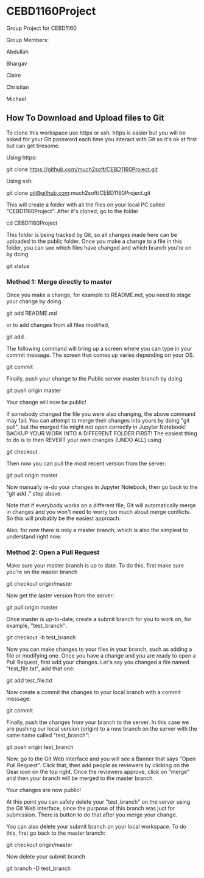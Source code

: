 # CEBD1160Project
Group Project for CEBD1160

Group Members:

Abdullah

Bhargav

Claire

Christian

Michael

## How To Download and Upload files to Git

To clone this workspace use https or ssh.  https is easier but you will be asked for your
Git password each time you interact with Git so it's ok at first but can get tiresome.

Using https:

  git clone https://github.com/much2soft/CEBD1160Project.git

Using ssh:

  git clone git@github.com:much2soft/CEBD1160Project.git

This will create a folder with all the files on your local PC called "CEBD1160Project".  After it's cloned, go to the folder

  cd CEBD1160Project

This folder is being tracked by Git, so all changes made here can be uploaded to
the public folder.  Once you make a change to a file in this folder, you can see which files
have changed and which branch you're on by doing

  git status

### Method 1: Merge directly to master

Once you make a change, for example to README.md, you need to stage your change by doing

  git add README.md

or to add changes from all files modified,

  git add .

The following command will bring up a screen where you can type in your commit message.
The screen that comes up varies depending on your OS.

  git commit

Finally, push your change to the Public server master branch by doing

  git push origin master

Your change will now be public!

If somebody changed the file you were also changing, the above command may fail.
You can attempt to merge their changes into yours by doing "git pull", but the merged file
might not open correctly in Jupyter Notebook!
BACKUP YOUR WORK INTO A DIFFERENT FOLDER FIRST!
The easiest thing to do is to then REVERT your own changes (UNDO ALL) using

  git checkout .

Then now you can pull the most recent version from the server:

  git pull origin master

Now manually re-do your changes in Jupyter Notebook, then go back to the "git add ." step above.

Note that if everybody works on a different file, Git will automatically merge in changes and you
won't need to worry too much about merge conflicts.  So this will probably be the easiest approach.

Also, for now there is only a master branch, which is also the simplest to understand right now.

### Method 2: Open a Pull Request

Make sure your master branch is up to date.  To do this, first make sure you're on the master branch

  git checkout origin/master
  
Now get the laster version from the server:

  git pull origin master
  
Once master is up-to-date, create a submit branch for you to work on, for example, "test_branch":

  git checkout -b test_branch

Now you can make changes to your files in your branch, such as adding a file or modifying one.
Once you have a change and you are ready to open a Pull Request, first add your changes.  Let's
say you changed a file named "test_file.txt", add that one:

  git add test_file.txt

Now create a commit the changes to your local branch with a commit message:

  git commit

Finally, push the changes from your branch to the server.  In this case we are pushing our
local version (origin) to a new branch on the server with the same name called "test_branch":

  git push origin test_branch

Now, go to the Git Web interface and you will see a Banner that says "Open Pull Request".
Click that, then add people as reviewers by clicking on the Gear icon on the top right.
Once the reviewers approve, click on "merge" and then your branch will be merged to the
master branch.

Your changes are now public!

At this point you can safely delete your "test_branch" on the server using the Git Web interface,
since the purpose of this branch was just for submission.  There is button to do that after you
merge your change.

You can also delete your submit branch on your local workspace. To do this, first go back to
the master branch:

  git checkout origin/master

Now delete your submit branch

  git branch -D test_branch


